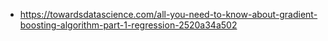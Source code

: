 - https://towardsdatascience.com/all-you-need-to-know-about-gradient-boosting-algorithm-part-1-regression-2520a34a502
